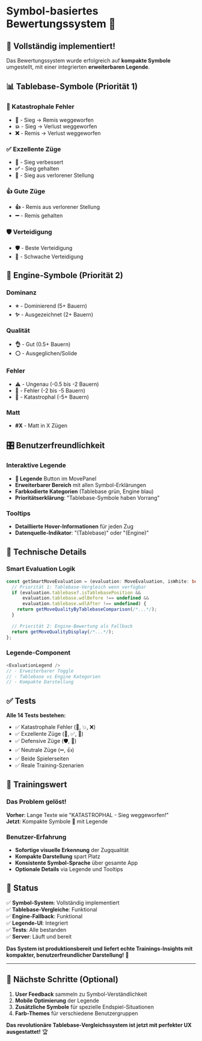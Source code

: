 # Symbol-basiertes Bewertungssystem 🎯

## 🎉 Vollständig implementiert!

Das Bewertungssystem wurde erfolgreich auf **kompakte Symbole** umgestellt, mit einer integrierten **erweiterbaren Legende**.

## 📊 Tablebase-Symbole (Priorität 1)

### 🚨 Katastrophale Fehler
- **🚨** - Sieg → Remis weggeworfen  
- **💥** - Sieg → Verlust weggeworfen  
- **❌** - Remis → Verlust weggeworfen  

### ✅ Exzellente Züge
- **🌟** - Sieg verbessert  
- **✅** - Sieg gehalten  
- **🎯** - Sieg aus verlorener Stellung  

### 👍 Gute Züge
- **👍** - Remis aus verlorener Stellung  
- **➖** - Remis gehalten  

### 🛡️ Verteidigung
- **🛡️** - Beste Verteidigung  
- **🔻** - Schwache Verteidigung  

## 🤖 Engine-Symbole (Priorität 2)

### Dominanz
- **⭐** - Dominierend (5+ Bauern)  
- **✨** - Ausgezeichnet (2+ Bauern)  

### Qualität  
- **👌** - Gut (0.5+ Bauern)  
- **⚪** - Ausgeglichen/Solide  

### Fehler
- **⚠️** - Ungenau (-0.5 bis -2 Bauern)  
- **🔶** - Fehler (-2 bis -5 Bauern)  
- **🔴** - Katastrophal (-5+ Bauern)  

### Matt
- **#X** - Matt in X Zügen

## 🎛️ Benutzerfreundlichkeit

### Interaktive Legende
- **📖 Legende** Button im MovePanel
- **Erweiterbarer Bereich** mit allen Symbol-Erklärungen
- **Farbkodierte Kategorien** (Tablebase grün, Engine blau)
- **Prioritätserklärung**: "Tablebase-Symbole haben Vorrang"

### Tooltips
- **Detaillierte Hover-Informationen** für jeden Zug
- **Datenquelle-Indikator**: "(Tablebase)" oder "(Engine)"

## 🔧 Technische Details

### Smart Evaluation Logik
```typescript
const getSmartMoveEvaluation = (evaluation: MoveEvaluation, isWhite: boolean) => {
  // Priorität 1: Tablebase-Vergleich wenn verfügbar
  if (evaluation.tablebase?.isTablebasePosition && 
      evaluation.tablebase.wdlBefore !== undefined && 
      evaluation.tablebase.wdlAfter !== undefined) {
    return getMoveQualityByTablebaseComparison(/*...*/);
  }
  
  // Priorität 2: Engine-Bewertung als Fallback
  return getMoveQualityDisplay(/*...*/);
};
```

### Legende-Component
```typescript
<EvaluationLegend />
// - Erweiterbarer Toggle
// - Tablebase vs Engine Kategorien
// - Kompakte Darstellung
```

## ✅ Tests

**Alle 14 Tests bestehen:**
- ✅ Katastrophale Fehler (🚨, 💥, ❌)
- ✅ Exzellente Züge (🌟, ✅, 🎯)  
- ✅ Defensive Züge (🛡️, 🔻)
- ✅ Neutrale Züge (➖, 👍)
- ✅ Beide Spielerseiten
- ✅ Reale Training-Szenarien

## 🎯 Trainingswert

### Das Problem gelöst!
**Vorher**: Lange Texte wie "KATASTROPHAL - Sieg weggeworfen!"  
**Jetzt**: Kompakte Symbole **🚨** mit Legende

### Benutzer-Erfahrung
- **Sofortige visuelle Erkennung** der Zugqualität
- **Kompakte Darstellung** spart Platz  
- **Konsistente Symbol-Sprache** über gesamte App
- **Optionale Details** via Legende und Tooltips

## 🚀 Status

✅ **Symbol-System**: Vollständig implementiert  
✅ **Tablebase-Vergleiche**: Funktional  
✅ **Engine-Fallback**: Funktional  
✅ **Legende-UI**: Integriert  
✅ **Tests**: Alle bestanden  
✅ **Server**: Läuft und bereit  

**Das System ist produktionsbereit und liefert echte Trainings-Insights mit kompakter, benutzerfreundlicher Darstellung!** 🎉

---

## 📍 Nächste Schritte (Optional)

1. **User Feedback** sammeln zu Symbol-Verständlichkeit
2. **Mobile Optimierung** der Legende
3. **Zusätzliche Symbole** für spezielle Endspiel-Situationen
4. **Farb-Themes** für verschiedene Benutzergruppen

**Das revolutionäre Tablebase-Vergleichssystem ist jetzt mit perfekter UX ausgestattet!** 🏆 